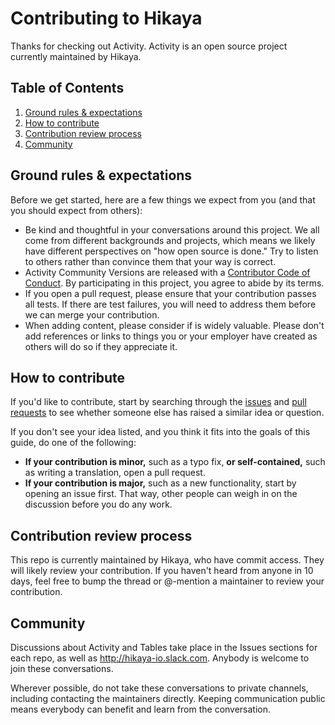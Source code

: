 # Contributing to Hikaya

Thanks for checking out Activity. Activity is an open source project currently maintained by Hikaya.

## Table of Contents

1. [Ground rules & expectations](#ground-rules--expectations)
2. [How to contribute](#how-to-contribute)
3. [Contribution review process](#contribution-review-process)
4. [Community](#community)


## Ground rules & expectations

Before we get started, here are a few things we expect from you (and that you should expect from others):

* Be kind and thoughtful in your conversations around this project. We all come from different backgrounds and projects, which means we likely have different perspectives on "how open source is done." Try to listen to others rather than convince them that your way is correct.
* Activity Community Versions are released with a [Contributor Code of Conduct](./CODE_OF_CONDUCT.md). By participating in this project, you agree to abide by its terms.
* If you open a pull request, please ensure that your contribution passes all tests. If there are test failures, you will need to address them before we can merge your contribution.
* When adding content, please consider if is widely valuable. Please don't add references or links to things you or your employer have created as others will do so if they appreciate it.

## How to contribute

If you'd like to contribute, start by searching through the [issues](https://github.com/hikaya/Activity-CE/issues) and [pull requests](https://github.com/hikaya/Activity-CE/pulls) to see whether someone else has raised a similar idea or question.

If you don't see your idea listed, and you think it fits into the goals of this guide, do one of the following:
* **If your contribution is minor,** such as a typo fix, **or self-contained,** such as writing a translation, open a pull request.
* **If your contribution is major,** such as a new functionality, start by opening an issue first. That way, other people can weigh in on the discussion before you do any work.


## Contribution review process

This repo is currently maintained by Hikaya, who have commit access. They will likely review your contribution. If you haven't heard from anyone in 10 days, feel free to bump the thread or @-mention a maintainer to review your contribution.

## Community

Discussions about Activity and Tables take place in the Issues sections for each repo, as well as http://hikaya-io.slack.com. Anybody is welcome to join these conversations.

Wherever possible, do not take these conversations to private channels, including contacting the maintainers directly. Keeping communication public means everybody can benefit and learn from the conversation.
